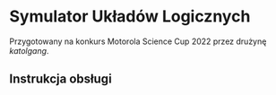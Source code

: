 # Symulator Układów Logicznych
Przygotowany na konkurs Motorola Science Cup 2022 przez drużynę <i>katolgang</i>.

## Instrukcja obsługi
